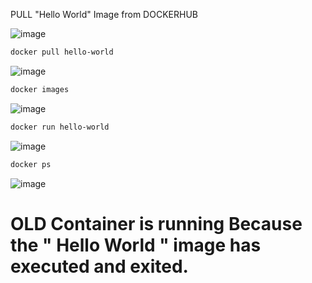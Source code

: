 PULL "Hello World" Image from DOCKERHUB


![image](https://user-images.githubusercontent.com/54863241/195684410-c2fdfa96-f39d-4fcd-8c54-c5fa76c2738f.png)


~~~bash
docker pull hello-world

~~~
![image](https://user-images.githubusercontent.com/54863241/195680036-46ef7f87-529c-4f43-81e1-c47d119d5109.png)

~~~bash
docker images
~~~
![image](https://user-images.githubusercontent.com/54863241/195680184-e3696d6f-f961-4a05-aeaa-5b44c60417df.png)

~~~bash
docker run hello-world
~~~
![image](https://user-images.githubusercontent.com/54863241/195682105-de3d0518-faeb-415c-a491-6e67a7bc2134.png)


~~~bash
docker ps
~~~
![image](https://user-images.githubusercontent.com/54863241/195683890-c8f50320-0462-4dc3-a841-998853889b68.png)

# OLD Container is running Because the " Hello World " image has executed and exited.
